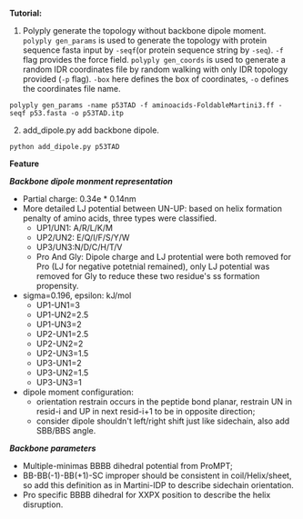 **Tutorial:**

1. Polyply generate the topology without backbone dipole moment. 
`polyply gen_params` is used to generate the topology with protein sequence fasta input by `-seqf`(or protein sequence string by `-seq`). `-f` flag provides the force field. `polyply gen_coords` is used to generate a random IDR coordinates file by random walking with only IDR topology provided (`-p` flag). `-box` here defines the box of coordinates, `-o` defines the coordinates file name.
```
polyply gen_params -name p53TAD -f aminoacids-FoldableMartini3.ff -seqf p53.fasta -o p53TAD.itp
```
2. add_dipole.py add backbone dipole.
```
python add_dipole.py p53TAD
```

**Feature**

***Backbone dipole monment representation***

- Partial charge: 0.34e * 0.14nm
- More detailed LJ potential between UN-UP: based on helix formation penalty of amino acids, three types were classified.
  - UP1/UN1: A/R/L/K/M
  - UP2/UN2: E/Q/I/F/S/Y/W
  - UP3/UN3:N/D/C/H/T/V
  - Pro And Gly: Dipole charge and LJ protential were both removed for Pro (LJ for negative potetnial remained), only LJ potential was removed for Gly to reduce these two residue's ss formation propensity. 
- sigma=0.196,  epsilon: kJ/mol
  - UP1-UN1=3
  - UP1-UN2=2.5
  - UP1-UN3=2
  - UP2-UN1=2.5
  - UP2-UN2=2
  - UP2-UN3=1.5
  - UP3-UN1=2
  - UP3-UN2=1.5
  - UP3-UN3=1 
- dipole moment configuration:
  - orientation restrain occurs in the peptide bond planar, restrain UN in resid-i and UP in next resid-i+1 to be in opposite direction;
  - consider dipole shouldn't left/right shift just like sidechain, also add SBB/BBS angle.
 
***Backbone parameters***

- Multiple-minimas BBBB dihedral potential from ProMPT;
- BB-BB(-1)-BB(+1)-SC improper should be consistent in coil/Helix/sheet, so add this definition as in Martini-IDP to describe sidechain orientation.
- Pro specific BBBB dihedral for XXPX position to describe the helix disruption.

